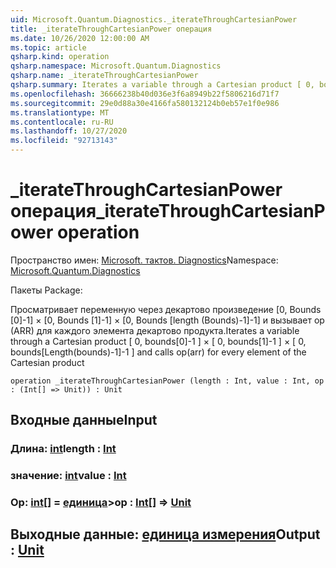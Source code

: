 ```yaml
---
uid: Microsoft.Quantum.Diagnostics._iterateThroughCartesianPower
title: _iterateThroughCartesianPower операция
ms.date: 10/26/2020 12:00:00 AM
ms.topic: article
qsharp.kind: operation
qsharp.namespace: Microsoft.Quantum.Diagnostics
qsharp.name: _iterateThroughCartesianPower
qsharp.summary: Iterates a variable through a Cartesian product [ 0, bounds[0]-1 ] × [ 0, bounds[1]-1 ] × [ 0, bounds[Length(bounds)-1]-1 ] and calls op(arr) for every element of the Cartesian product
ms.openlocfilehash: 36666238b40d036e3f6a8949b22f5806216d71f7
ms.sourcegitcommit: 29e0d88a30e4166fa580132124b0eb57e1f0e986
ms.translationtype: MT
ms.contentlocale: ru-RU
ms.lasthandoff: 10/27/2020
ms.locfileid: "92713143"
---
```

# <a name="_iteratethroughcartesianpower-operation"></a><span data-ttu-id="cc129-102">_iterateThroughCartesianPower операция</span><span class="sxs-lookup"><span data-stu-id="cc129-102">_iterateThroughCartesianPower operation</span></span>

<span data-ttu-id="cc129-103">Пространство имен: [Microsoft. тактов. Diagnostics](xref:Microsoft.Quantum.Diagnostics)</span><span class="sxs-lookup"><span data-stu-id="cc129-103">Namespace: [Microsoft.Quantum.Diagnostics](xref:Microsoft.Quantum.Diagnostics)</span></span>

<span data-ttu-id="cc129-104">Пакеты [](https://nuget.org/packages/)</span><span class="sxs-lookup"><span data-stu-id="cc129-104">Package: [](https://nuget.org/packages/)</span></span>


<span data-ttu-id="cc129-105">Просматривает переменную через декартово произведение [0, Bounds [0]-1] × [0, Bounds [1]-1] × [0, Bounds [length (Bounds)-1]-1] и вызывает op (ARR) для каждого элемента декартово продукта.</span><span class="sxs-lookup"><span data-stu-id="cc129-105">Iterates a variable through a Cartesian product [ 0, bounds[0]-1 ] × [ 0, bounds[1]-1 ] × [ 0, bounds[Length(bounds)-1]-1 ] and calls op(arr) for every element of the Cartesian product</span></span>

```qsharp
operation _iterateThroughCartesianPower (length : Int, value : Int, op : (Int[] => Unit)) : Unit
```


## <a name="input"></a><span data-ttu-id="cc129-106">Входные данные</span><span class="sxs-lookup"><span data-stu-id="cc129-106">Input</span></span>

### <a name="length--int"></a><span data-ttu-id="cc129-107">Длина: [int](xref:microsoft.quantum.lang-ref.int)</span><span class="sxs-lookup"><span data-stu-id="cc129-107">length : [Int](xref:microsoft.quantum.lang-ref.int)</span></span>




### <a name="value--int"></a><span data-ttu-id="cc129-108">значение: [int](xref:microsoft.quantum.lang-ref.int)</span><span class="sxs-lookup"><span data-stu-id="cc129-108">value : [Int](xref:microsoft.quantum.lang-ref.int)</span></span>




### <a name="op--int--unit"></a><span data-ttu-id="cc129-109">Op: [int](xref:microsoft.quantum.lang-ref.int)[] = [единица](xref:microsoft.quantum.lang-ref.unit)></span><span class="sxs-lookup"><span data-stu-id="cc129-109">op : [Int](xref:microsoft.quantum.lang-ref.int)[] => [Unit](xref:microsoft.quantum.lang-ref.unit)</span></span> 





## <a name="output--unit"></a><span data-ttu-id="cc129-110">Выходные данные: [единица измерения](xref:microsoft.quantum.lang-ref.unit)</span><span class="sxs-lookup"><span data-stu-id="cc129-110">Output : [Unit](xref:microsoft.quantum.lang-ref.unit)</span></span>

